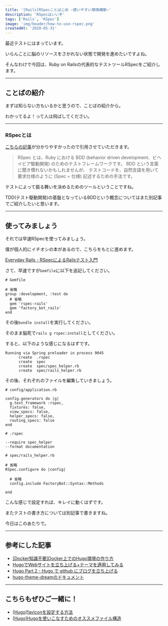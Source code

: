 ```yaml
---
title: '[Rails]RSpecことはじめ ~使いやすい環境構築~'
description: 'RSpecはいいぞ'
tags: ['Rails', 'RSpec']
image: 'img/header/how-to-use-rspec.png'
createdAt: '2020-05-31'
---
```


最近テストにはまっています。

いらんことに脳のリソースをさかれない状態で開発を進めたいですよね。

そんなわけで今回は、Ruby on Railsの代表的なテストツールRSpecをご紹介します。

-------

<!--more-->

## ことばの紹介

まずは知らない方もいるかと思うので、ことばの紹介から。

わかってるよ！って人は飛ばしてください。

-------

### RSpecとは

[こちらの記事](https://machiiro.github.io/bootcamp/rspec/base/01_about.html)が分かりやすかったので引用させていただきます。

> RSpec とは、Ruby における BDD (behavior driven development、ビヘイビア駆動開発) のためのテストフレームワークです。 BDD という言葉に聞き慣れないかもしれませんが、 テストコードを、自然言語を用いて要求仕様のように (Spec = 仕様) 記述するための手法です。

テストによって振る舞いを決めるためのツールということですね。

TDD(テスト駆動開発)の基盤となっているBDDという概念についてはまた別記事でご紹介したいと思います。

-------

## 使ってみましょう

それでは早速RSpecを使ってみましょう。

僕が個人的にイチオシの本があるので、こちらをもとに進めます。

[Everyday Rails - RSpecによるRailsテスト入門](https://leanpub.com/everydayrailsrspec-jp)

さて、早速ですが`Gemfile`に以下を追記してください。

```
# Gemfile

# 省略
group :development, :test do
  # 省略
  gem 'rspec-rails'
  gem 'factory_bot_rails'
end
```

その後`bundle install`を実行してください。

そのまま脳死で`rails g rspec:install`としてください。

すると、以下のような感じになるはずです。

```
Running via Spring preloader in process 9045
      create  .rspec
      create  spec
      create  spec/spec_helper.rb
      create  spec/rails_helper.rb
```

その後、それぞれのファイルを編集していきましょう。

```
# config/application.rb

config.generators do |g|
  g.test_framework :rspec,
  fixtures: false,
  view_specs: false,
  helper_specs: false,
  routing_specs: false
end
```

```
# .rspec

--require spec_helper
--format documentation
```

```
# spec/rails_helper.rb

# 省略
RSpec.configure do |config|

  # 省略
  config.include FactoryBot::Syntax::Methods

end
```

こんな感じで設定すれば、キレイに動くはずです。

またテストの書き方については別記事で書きますね。

今日はこのあたりで。

-------

## 参考にした記事

- [[Docker知識不要]Docker上でのHugo環境の作り方](https://qiita.com/you1978/items/204c2cf75f86043dfe68)
- [HugoでWebサイトを立ち上げる+テーマを適用してみる](https://qiita.com/bake0937/items/e0914efbd9434be474a4)
- [Hugo Part 2 - Hugo で github にブログを立ち上げる](http://blog.syati.info/post/create_hugo_2/)
- [hugo-theme-dreamのドキュメント](https://g1eny0ung.site/hugo-theme-dream/#/)

-------

## こちらもぜひご一緒に！

- [[Hugo]faviconを設定する方法](../../blog/how-to-set-favicon/)
- [[Hugo]Hugoを使いこなすためのオススメファイル構造](../../blog/file-structure-for-mastering-hugo/)
